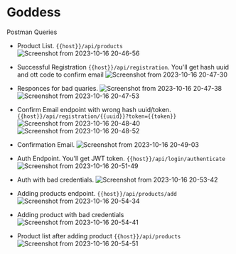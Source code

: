# Goddess

Postman Queries

* Product List.  `{{host}}/api/products`
![Screenshot from 2023-10-16 20-46-56](https://github.com/MaksymHryhorov/Goddess/assets/84277122/fcc6d4b9-b3e8-4a74-bf18-c2dcd424a39c)


* Successful Registration `{{host}}/api/registration`. You'll get hash uuid and ott code to confirm email
![Screenshot from 2023-10-16 20-47-30](https://github.com/MaksymHryhorov/Goddess/assets/84277122/235cb6a5-ed2e-4421-acdb-9329722c362b)

* Responces for bad quaries. 
![Screenshot from 2023-10-16 20-47-38](https://github.com/MaksymHryhorov/Goddess/assets/84277122/58b0688d-fa8d-4a19-8912-55b3163539e5)
![Screenshot from 2023-10-16 20-47-53](https://github.com/MaksymHryhorov/Goddess/assets/84277122/73b6667b-e7c1-4806-8606-a989558d9bdd)

* Confirm Email endpoint with wrong hash uuid/token. 
`{{host}}/api/registration/{{uuid}}?token={{token}}`
![Screenshot from 2023-10-16 20-48-40](https://github.com/MaksymHryhorov/Goddess/assets/84277122/87be0769-5e0b-4e91-93dc-d607ea66524f)
![Screenshot from 2023-10-16 20-48-52](https://github.com/MaksymHryhorov/Goddess/assets/84277122/6c2cc6f3-ad74-4fb8-93a1-b33c688c0a6c)

* Confirmation Email. 
![Screenshot from 2023-10-16 20-49-03](https://github.com/MaksymHryhorov/Goddess/assets/84277122/d4b4a17d-049a-4f80-b5ef-9af35967017b)

* Auth Endpoint. You'll get JWT token. 
`{{host}}/api/login/authenticate`
![Screenshot from 2023-10-16 20-51-49](https://github.com/MaksymHryhorov/Goddess/assets/84277122/dfc677be-046c-448c-b09e-97bb61fe8061)

* Auth with bad credentials.
![Screenshot from 2023-10-16 20-53-42](https://github.com/MaksymHryhorov/Goddess/assets/84277122/3ed0e2b0-5971-47d6-bb33-bd04dfa6eb3d)

* Adding products endpoint. 
`{{host}}/api/products/add`
![Screenshot from 2023-10-16 20-54-34](https://github.com/MaksymHryhorov/Goddess/assets/84277122/3a213f0a-01dc-4eae-a530-41f23e99eeb5)

* Adding product with bad credentials
![Screenshot from 2023-10-16 20-54-41](https://github.com/MaksymHryhorov/Goddess/assets/84277122/edc2f94e-8f0c-4b92-b231-6cddac6e88b9)

* Product list after adding product
`{{host}}/api/products`
![Screenshot from 2023-10-16 20-54-51](https://github.com/MaksymHryhorov/Goddess/assets/84277122/dc50a294-3ece-40ec-9be1-19d3d8a9f262)
